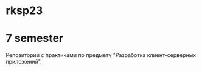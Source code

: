 # rksp23
# 7 semester
Репозиторий с практиками по предмету "Разработка клиент-серверных приложений".
